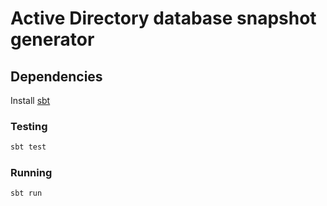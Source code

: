 # Active Directory database snapshot generator

## Dependencies

Install [sbt](https://www.scala-sbt.org/)

### Testing

```bash
sbt test
```

### Running

```bash
sbt run
```
